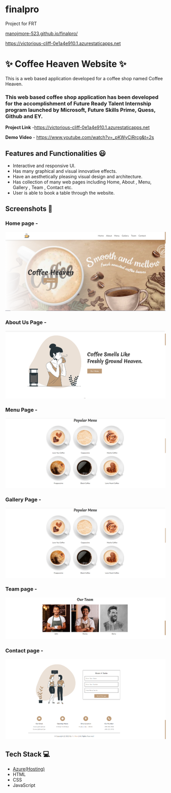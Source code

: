 # finalpro
Project for FRT

[manojmore-523.github.io/finalpro/](https://github.com/manojmore-523/finalpro.git)

https://victorious-cliff-0e1a4e910.1.azurestaticapps.net

# ✨ Coffee Heaven Website  ✨

This is a web based application developed for a coffee shop named Coffee Heaven.

### This web based coffee shop application has been developed for the accomplishment of Future Ready Talent Internship program launched by Microsoft, Future Skills Prime, Quess, Github and EY.


**Project Link** -https://victorious-cliff-0e1a4e910.1.azurestaticapps.net


**Demo Video** -  https://www.youtube.com/watch?v=_pKWyCiRrcg&t=2s

## Features and Functionalities 😃

- Interactive and responsive UI.
- Has many graphical and visual innovative effects.
- Have an aesthetically pleasing visual design and architecture.
- Has collection of many web pages including Home, About , Menu, Gallery , Team , Contact etc.
- User is able to book a table through the website.


## Screenshots 📸
### Home page -   
![](img/ss_home.png)
### About Us Page -
![](img/ss_about.png)
### Menu Page -
![](img/ss_menu.png)
### Gallery Page -
![](img/ss_menu.png)
### Team page -
![](img/ss_team.png)
### Contact page -
![](img/ss_contact.png)



## Tech Stack 💻

- [Azure(Hosting)](https://azure.microsoft.com/en-in/features/azure-portal/)
- HTML
- CSS
- JavaScript

